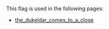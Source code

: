 This flag is used in the following pages:
 - [the_dukeldar_comes_to_a_close](../events/the_dukeldar_comes_to_a_close.md)
